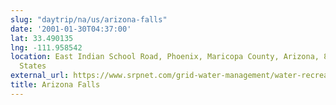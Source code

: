 ```yaml
---
slug: "daytrip/na/us/arizona-falls"
date: '2001-01-30T04:37:00'
lat: 33.490135
lng: -111.958542
location: East Indian School Road, Phoenix, Maricopa County, Arizona, 85018, United
  States
external_url: https://www.srpnet.com/grid-water-management/water-recreation/canal-trails/arizona-falls
title: Arizona Falls
---
```



